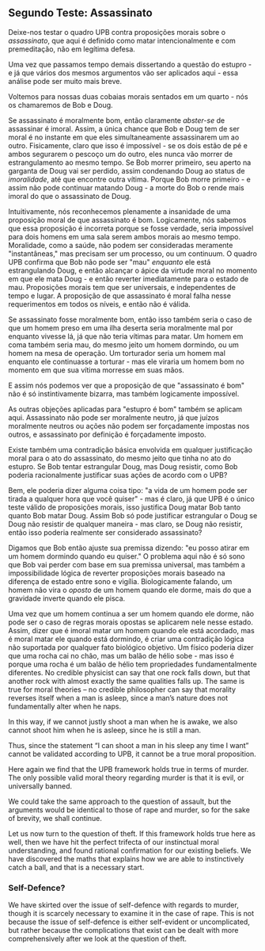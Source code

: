 ## Segundo Teste: Assassinato

Deixe-nos testar o quadro UPB contra proposições morais sobre o *assassinato*, que aqui é definido como matar intencionalmente e com premeditação, não em legítima defesa.

Uma vez que passamos tempo demais dissertando a questão do estupro - e já que vários dos mesmos argumentos vão ser aplicados aqui - essa análise pode ser muito mais breve.

Voltemos para nossas duas cobaias morais sentados em um quarto - nós os chamaremos de Bob e Doug.

Se assassinato é moralmente bom, então claramente *abster-se* de assassinar é imoral. Assim, a única chance que Bob e Doug tem de ser moral é no instante em que eles simultaneamente assassinarem um ao outro. Fisicamente, claro que isso é impossível - se os dois estão de pé e ambos segurarem o pescoço um do outro, eles nunca vão morrer de estrangulamento ao mesmo tempo. Se Bob morrer primeiro, seu aperto na garganta de Doug vai ser perdido, assim condenando Doug ao status de *imoralidade*, até que encontre outra vítima. Porque Bob morre primeiro - e assim não pode continuar matando Doug - a morte do Bob o rende mais imoral do que o assassinato de Doug.

Intuitivamente, nós reconhecemos plenamente a insanidade de uma proposição moral de que assassinato é bom. Logicamente, nós sabemos que essa proposição é incorreta porque se fosse verdade, seria impossível para dois homens em uma sala serem ambos morais ao mesmo tempo. Moralidade, como a saúde, não podem ser consideradas meramente "instantâneas," mas precisam ser um processo, ou um continuum. O quadro UPB confirma que Bob não pode ser "mau" *enquanto* ele está estrangulando Doug, e então alcançar o ápice da virtude moral no momento em que ele mata Doug - e então reverter imediatamente para o estado de mau. Proposições morais tem que ser universais, e independentes de tempo e lugar. A proposição de que assassinato é moral falha nesse requerimentos em todos os níveis, e então não é válida.

Se assassinato fosse moralmente bom, então isso também seria o caso de que um homem preso em uma ilha deserta seria moralmente mal por enquanto vivesse lá, já que não teria vítimas para matar. Um homem em coma também seria mau, do mesmo jeito um homem dormindo, ou um homem na mesa de operação. Um torturador seria um homem mal enquanto ele continuasse a torturar - mas ele viraria um homem bom no momento em que sua vítima morresse em suas mãos.

E assim nós podemos ver que a proposição de que "assassinato é bom" não é só instintivamente bizarra, mas também logicamente impossível.

As outras objeções aplicadas para "estupro é bom" também se aplicam aqui. Assassinato não pode ser moralmente neutro, já que juízos moralmente neutros ou ações não podem ser forçadamente impostas nos outros, e assassinato por definição é forçadamente imposto.

Existe também uma contradição básica envolvida em qualquer justificação moral para o ato do assassinato, do mesmo jeito que tinha no ato do estupro. Se Bob tentar estrangular Doug, mas Doug resistir, como Bob poderia racionalmente justificar suas ações de acordo com o UPB?

Bem, ele poderia dizer alguma coisa tipo: "a vida de um homem pode ser tirada a qualquer hora que você quiser" - mas é claro, já que UPB é o único teste válido de proposições morais, isso justifica Doug matar Bob tanto quanto Bob matar Doug. Assim Bob só pode justificar estrangular o Doug se Doug não resistir de qualquer maneira - mas claro, se Doug não resistir, então isso poderia realmente ser considerado assassinato?

Digamos que Bob então ajuste sua premissa dizendo: "eu posso atirar em um homem dormindo quando eu quiser." O problema aqui não é só sono que Bob vai perder com base em sua premissa universal, mas também a impossibilidade lógica de reverter proposições morais baseado na diferença de estado entre sono e vigília. Biologicamente falando, um homem não vira o *oposto* de um homem quando ele dorme, mais do que a gravidade inverte quando ele pisca.

Uma vez que um homem continua a ser um homem quando ele dorme, não pode ser o caso de regras morais opostas se aplicarem nele nesse estado. Assim, dizer que é imoral matar um homem quando ele está acordado, mas é moral matar ele quando está dormindo, é criar uma contradição lógica não suportada por qualquer fato biológico objetivo. Um físico poderia dizer que uma rocha cai no chão, mas um balão de hélio sobe - mas isso é porque uma rocha é um balão de hélio tem propriedades fundamentalmente diferentes. No credible physicist can say that one rock falls down, but that another rock with almost exactly the same qualities falls up. The same is true for moral theories – no credible philosopher can say that morality reverses itself when a man is asleep, since a man’s nature does not fundamentally alter when he naps.

In this way, if we cannot justly shoot a man when he is awake, we also cannot shoot him when he is asleep, since he is still a man.

Thus, since the statement “I can shoot a man in his sleep any time I want” cannot be validated according to UPB, it cannot be a true moral proposition.

Here again we find that the UPB framework holds true in terms of murder. The only possible valid moral theory regarding murder is that it is evil, or universally banned.

We could take the same approach to the question of assault, but the arguments would be identical to those of rape and murder, so for the sake of brevity, we shall continue.

Let us now turn to the question of theft. If this framework holds true here as well, then we have hit the perfect trifecta of our instinctual moral understanding, and found rational confirmation for our existing beliefs. We have discovered the maths that explains how we are able to instinctively catch a ball, and that is a necessary start.

### Self-Defence?

We have skirted over the issue of self-defence with regards to murder, though it is scarcely necessary to examine it in the case of rape. This is not because the issue of self-defence is either self-evident or uncomplicated, but rather because the complications that exist can be dealt with more comprehensively after we look at the question of theft.